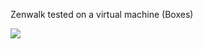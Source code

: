 Zenwalk tested on a virtual machine (Boxes)

<img src="https://skandyn-sh.github.io/img/zenwalk.png"/>



